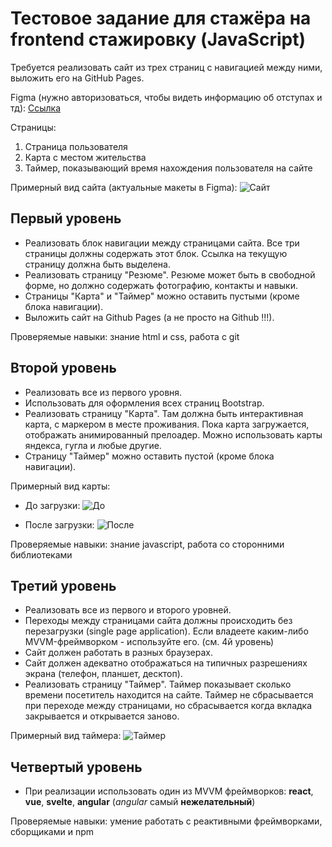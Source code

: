 # Тестовое задание для стажёра на frontend стажировку (JavaScript)

Требуется реализовать сайт из трех страниц с навигацией между ними, выложить его на GitHub Pages.

Figma (нужно авторизоваться, чтобы видеть информацию об отступах и тд): [Ссылка](https://www.figma.com/file/gZwWzeyH4mUkt72XETyg0p/Web-develop-tasks)

Страницы:

1) Страница пользователя
2) Карта с местом жительства
3) Таймер, показывающий время нахождения пользователя на сайте

Примерный вид сайта (актуальные макеты в Figma):
![Сайт](https://github.com/web-bee-ru/ru-test-assignments/blob/main/files/base-frontend-stages/main.png)

## Первый уровень

- Реализовать блок навигации между страницами сайта. Все три страницы должны содержать этот блок. Ссылка на текущую страницу должна быть выделена.
- Реализовать страницу "Резюме". Резюме может быть в свободной форме, но должно содержать фотографию, контакты и навыки.
- Страницы "Карта" и "Таймер" можно оставить пустыми (кроме блока навигации).
- Выложить сайт на Github Pages (а не просто на Github !!!).

Проверяемые навыки: знание html и css, работа с git

## Второй уровень

- Реализовать все из первого уровня.
- Использовать для оформления всех страниц Bootstrap.
- Реализовать страницу "Карта". Там должна быть интерактивная карта, с маркером в месте проживания. Пока карта загружается, отображать анимированный прелоадер. Можно использовать карты яндекса, гугла и любые другие.
- Страницу "Таймер" можно оставить пустой (кроме блока навигации).

Примерный вид карты:

- До загрузки:
![До](https://github.com/web-bee-ru/ru-test-assignments/blob/main/files/base-frontend-stages/map_loading.png)

- После загрузки:
![После](https://github.com/web-bee-ru/ru-test-assignments/blob/main/files/base-frontend-stages/map_loaded.png)

Проверяемые навыки: знание javascript, работа со сторонними библиотеками

## Третий уровень

- Реализовать все из первого и второго уровней.
- Переходы между страницами сайта должны происходить без перезагрузки (single page application). Если владеете каким-либо MVVM-фреймворком - используйте его. (см. 4й уровень)
- Сайт должен работать в разных браузерах.
- Сайт должен адекватно отображаться на типичных разрешениях экрана (телефон, планшет, десктоп).
- Реализовать страницу "Таймер". Таймер показывает сколько времени посетитель находится на сайте. Таймер не сбрасывается при переходе между страницами, но сбрасывается когда вкладка закрывается и открывается заново.

Примерный вид таймера:
![Таймер](https://github.com/web-bee-ru/ru-test-assignments/blob/main/files/base-frontend-stages/timer.png)

## Четвертый уровень

- При реализации использовать один из MVVM фреймворков: **react**, **vue**, **svelte**, **angular** (*angular* самый **нежелательный**)

Проверяемые навыки: умение работать с реактивными фреймворками, сборщиками и npm

